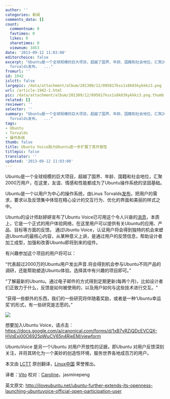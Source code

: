 ```yaml
---
author: ''
categories: 新闻
comments_data: []
count:
  commentnum: 0
  favtimes: 0
  likes: 0
  sharetimes: 0
  viewnum: 3453
date: '2013-09-12 11:03:00'
editorchoice: false
excerpt: "Ubuntu是一个全球规模的巨大项目，超越了国界、年龄、国籍和社会地位，汇聚2000万用户，在这里，友谊、情感和性能都成为了Ubuntu操作系统的坚固基础。\r\nUbuntu是一个以用户为中心的操作系统，由Linus
  Torvalds发布，  ..."
fromurl: ''
id: 1942
islctt: false
largepic: /data/attachment/album/201309/12/095817kss1s8k03kykkkz3.png
url: /article-1942-1.html
pic: /data/attachment/album/201309/12/095817kss1s8k03kykkkz3.png.thumb.jpg
related: []
reviewer: ''
selector: ''
summary: "Ubuntu是一个全球规模的巨大项目，超越了国界、年龄、国籍和社会地位，汇聚2000万用户，在这里，友谊、情感和性能都成为了Ubuntu操作系统的坚固基础。\r\nUbuntu是一个以用户为中心的操作系统，由Linus
  Torvalds发布，  ..."
tags:
- Ubuntu
- Torvalds
- 操作系统
thumb: false
title: Ubuntu Voice助力Ubuntu进一步扩展了其开放性
titlepic: false
translator: ''
updated: '2013-09-12 11:03:00'
---
```


Ubuntu是一个全球规模的巨大项目，超越了国界、年龄、国籍和社会地位，汇聚2000万用户，在这里，友谊、情感和性能都成为了Ubuntu操作系统的坚固基础。


Ubuntu是一个以用户为中心的操作系统，由Linus Torvalds[发布](http://iloveubuntu.net/linus-torvalds-ubuntu-has-generally-had-right-approach-very-user-centric)，把用户的需求，要求以及反馈集中体现在精心设计的交互行为、优化的界面和美丽的样式之中。


Ubuntu的设计师赵婷婷宣布了Ubuntu Voice已可用这个令人兴奋的[消息](http://design.canonical.com/2013/09/join-in-ubuntuvoice-be-the-voice-of-millions-of-ubuntu-users/)，本质上，它是一个正式的用户体验网络，在这里用户可以提供有关Ubuntu的应用、产品、目标等方面的反馈。 通过Ubuntu Voice，认证用户将会得到独特的机会来塑造Ubuntu的最核心内容，从某种意义上讲，是通过用户的反馈信息，帮助设计者加工成型，加强和改善Ubuntu即将到来的组件。


有兴趣参加这个项目的用户将可以：


“代表超过2000万的Ubuntu用户发出声音.将会得到机会参与Ubuntu不同产品的调研，还能帮助塑造Ubuntu体验。选择其中有兴趣的项目即可。”


“了解最新的Ubuntu。通过电子邮件的方式得到定期更新(每两个月)，比如设计者们正致力于什么，反馈是如何被使用的，以及用户如何与这些技术进行交互。"


“获得一些额外的东西，我们的一些研究将伴随着奖励，或者是一种‘Ubuntu幸运奖’的形式，有一些研究是志愿的。”


![](/data/attachment/album/201309/12/095817kss1s8k03kykkkz3.png)


想要加入Ubuntu Voice，请点击： <https://docs.google.com/a/canonical.com/forms/d/1xB7vRZiQDcEVCQX-HVqExj00O6925pWuCV65n4RjeEM/viewform> 


UbuntuVoice 是另一个Ubuntu 对用户开放性的证据，即Ubuntu 对用户反馈深刻关注，并将其转化为一个美妙的创造性环境，服务世界各地成百万的用户。


 


本文由 [LCTT](https://github.com/LCTT/TranslateProject) 原创翻译，[Linux中国](portal.php) 荣誉推出。


译者：[Vito](space/vito) 校对：[Caroline](space/caroline)，jasminepeng


英文原文: <http://iloveubuntu.net/ubuntu-further-extends-its-openness-launching-ubuntuvoice-official-open-participation-user>